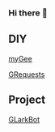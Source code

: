 ### Hi there 👋

## DIY 
[myGee](https://github.com/xiehengjian/myGee)

[GRequests](https://github.com/xiehengjian/GRequests)

## Project

[GLarkBot](https://github.com/xiehengjian/GLarkBot)



<!--
**xiehengjian/xiehengjian** is a ✨ _special_ ✨ repository because its `README.md` (this file) appears on your GitHub profile.

Here are some ideas to get you started:

- 🔭 I’m currently working on ...
- 🌱 I’m currently learning ...
- 👯 I’m looking to collaborate on ...
- 🤔 I’m looking for help with ...
- 💬 Ask me about ...
- 📫 How to reach me: ...
- 😄 Pronouns: ...
- ⚡ Fun fact: ...
-->

